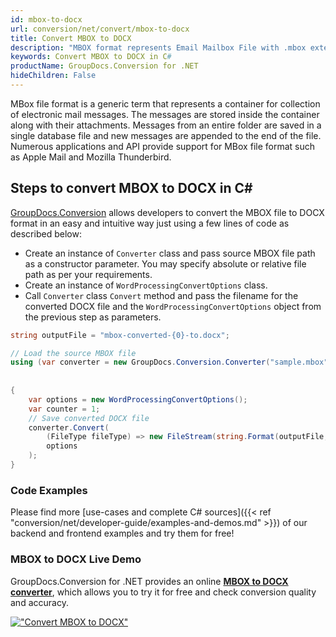 ```yaml
---
id: mbox-to-docx
url: conversion/net/convert/mbox-to-docx
title: Convert MBOX to DOCX
description: "MBOX format represents Email Mailbox File with .mbox extension. Learn how to convert MBOX to DOCX file programmatically in C# language using GroupDocs.Conversion for .NET library."
keywords: Convert MBOX to DOCX in C#
productName: GroupDocs.Conversion for .NET
hideChildren: False
---
```


MBox file format is a generic term that represents a container for collection of electronic mail messages. The messages are stored inside the container along with their attachments. Messages from an entire folder are saved in a single database file and new messages are appended to the end of the file. Numerous applications and API provide support for MBox file format such as Apple Mail and Mozilla Thunderbird.

## Steps to convert MBOX to DOCX in C#

[GroupDocs.Conversion](https://products.groupdocs.com/conversion/net) allows developers to convert the MBOX file to DOCX format in an easy and intuitive way just using a few lines of code as described below:

* Create an instance of `Converter` class and pass source MBOX file path as a constructor parameter. You may specify absolute or relative file path as per your requirements. 
* Create an instance of `WordProcessingConvertOptions` class.
* Call `Converter` class `Convert` method and pass the filename for the converted DOCX file and the `WordProcessingConvertOptions` object from the previous step as parameters.

```csharp
string outputFile = "mbox-converted-{0}-to.docx";

// Load the source MBOX file
using (var converter = new GroupDocs.Conversion.Converter("sample.mbox", fileType => fileType == EmailFileType.Mbox
                                                                                                            ? new MboxLoadOptions()
                                                                                                            : null))
{
    var options = new WordProcessingConvertOptions();
	var counter = 1;
    // Save converted DOCX file
    converter.Convert(
		(FileType fileType) => new FileStream(string.Format(outputFile, counter++), FileMode.Create),
        options
    );            
}
```

### Code Examples

Please find more [use-cases and complete C# sources]({{< ref "conversion/net/developer-guide/examples-and-demos.md" >}}) of our backend and frontend examples and try them for free!

### MBOX to DOCX Live Demo

GroupDocs.Conversion for .NET provides an online [**MBOX to DOCX converter**](https://products.groupdocs.app/conversion/mbox-to-docx), which allows you to try it for free and check conversion quality and accuracy.

[!["Convert MBOX to DOCX"](conversion/net/images/convert-to-docx/convert-mbox-to-docx.png)](https://products.groupdocs.app/conversion/mbox-to-docx)